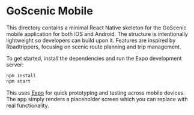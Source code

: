 # GoScenic Mobile

This directory contains a minimal React Native skeleton for the GoScenic mobile application for both iOS and Android. The structure is intentionally lightweight so developers can build upon it. Features are inspired by Roadtrippers, focusing on scenic route planning and trip management.

To get started, install the dependencies and run the Expo development server:

```bash
npm install
npm start
```

This uses [Expo](https://expo.dev) for quick prototyping and testing across mobile devices. The app simply renders a placeholder screen which you can replace with real functionality.

